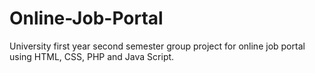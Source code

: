 # Online-Job-Portal
University first year second semester group project for online job portal using HTML, CSS, PHP and Java Script.
